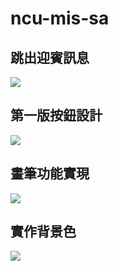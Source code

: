 # ncu-mis-sa 

## 跳出迎賓訊息

![](https://github.com/Ivan1191/ncu-mis-sa/blob/main/sceenshot/pic1.png)

## 第一版按鈕設計

![](https://github.com/Ivan1191/ncu-mis-sa/blob/main/sceenshot/pic2.png)

## 畫筆功能實現

![](https://github.com/Ivan1191/ncu-mis-sa/blob/main/sceenshot/pic4.png)

## 實作背景色
![](https://github.com/Ivan1191/ncu-mis-sa/blob/main/sceenshot/pic5.png)
